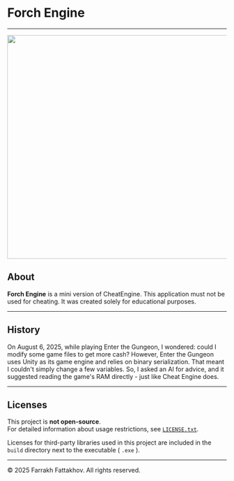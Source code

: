 # Forch Engine

---

<img src="/ForchEngine/Icons/icon.png?ver=2" width="512" height="512" />

## About

**Forch Engine** is a mini version of CheatEngine.
This application must not be used for cheating. It was created solely for educational purposes.

---

## History

On August 6, 2025, while playing Enter the Gungeon, I wondered: could I modify some game files to get more cash? However, Enter the Gungeon uses Unity as its game engine and relies on binary serialization. That meant I couldn't simply change a few variables. So, I asked an AI for advice, and it suggested reading the game's RAM directly - just like Cheat Engine does.

---

## Licenses

This project is **not open-source**.  
For detailed information about usage restrictions, see [`LICENSE.txt`](./LICENSE.txt).

Licenses for third-party libraries used in this project are included in the `build` directory next to the executable ( `.exe` ).

---

© 2025 Farrakh Fattakhov. All rights reserved.
